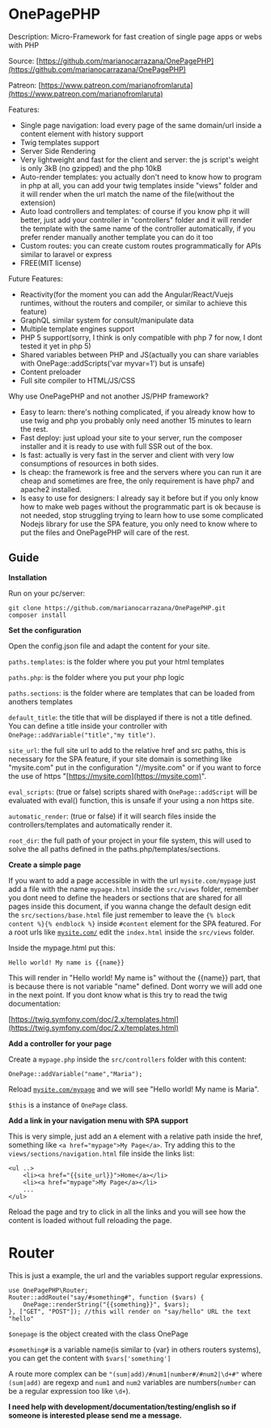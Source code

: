 # OnePagePHP

Description: Micro-Framework for fast creation of single page apps or webs with PHP

Source: [https://github.com/marianocarrazana/OnePagePHP](https://github.com/marianocarrazana/OnePagePHP)

Patreon: [https://www.patreon.com/marianofromlaruta](https://www.patreon.com/marianofromlaruta)

Features:

* Single page navigation: load every page of the same domain/url inside a content element with history support
* Twig templates support
* Server Side Rendering
* Very lightweight and fast for the client and server: the js script's weight is only 3kB (no gzipped) and the php 10kB
* Auto-render templates: you actually don't need to know how to program in php at all, you can add your twig templates inside "views" folder and it will render when the url match the name of the file(without the extension)
* Auto load controllers and templates: of course if you know php it will better, just add your controller in "controllers" folder and it will render the template with the same name of the controller automatically, if you prefer render manually another template you can do it too
* Custom routes: you can create custom routes programmatically for APIs similar to laravel or express
* FREE(MIT license)

Future Features:

* Reactivity(for the moment you can add the Angular/React/Vuejs runtimes, without the routers and compiler, or similar to achieve this feature)
* GraphQL similar system for consult/manipulate data
* Multiple template engines support
* PHP 5 support(sorry, I think is only compatible with php 7 for now, I dont tested it yet in php 5)
* Shared variables between PHP and JS(actually you can share variables with OnePage::addScripts('var myvar=1') but is unsafe)
* Content preloader
* Full site compiler to HTML/JS/CSS

Why use OnePagePHP and not another JS/PHP framework?

* Easy to learn: there's nothing complicated, if you already know how to use twig and php you probably only need another 15 minutes to learn the rest.
* Fast deploy: just upload your site to your server, run the composer installer and it is ready to use with full SSR out of the box.
* Is fast: actually is very fast in the server and client with very low consumptions of resources in both sides.
* Is cheap: the framework is free and the servers where you can run it are cheap and sometimes are free, the only requirement is have php7 and apache2 installed.
* Is easy to use for designers: I already say it before but if you only know how to make web pages without the programmatic part is ok because is not needed, stop struggling trying to learn how to use some complicated Nodejs library for use the SPA feature, you only need to know where to put the files and OnePagePHP will care of the rest.

## Guide

**Installation**

Run on your pc/server:

    git clone https://github.com/marianocarrazana/OnePagePHP.git
    composer install

**Set the configuration**

Open the config.json file and adapt the content for your site.

`paths.templates`: is the folder where you put your html templates

`paths.php`: is the folder where you put your php logic

`paths.sections`: is the folder where are templates that can be loaded from anothers templates

`default_title`: the title that will be displayed if there is not a title defined. You can define a title inside your controller with `OnePage::addVariable("title","my title")`.

`site_url`: the full site url to add to the relative href and src paths, this is necessary for the SPA feature, if your site domain is something like "mysite.com" put in the configuration "//mysite.com" or if you want to force the use of https "[https://mysite.com](https://mysite.com)".

`eval_scripts`: (true or false) scripts shared with `OnePage::addScript` will be evaluated with eval() function, this is unsafe if your using a non https site.

`automatic_render`: (true or false) if it will search files inside the controllers/templates and automatically render it.

`root_dir`: the full path of your project in your file system, this will used to solve the all paths defined in the paths.php/templates/sections.

**Create a simple page**

If you want to add a page accessible in with the url `mysite.com/mypage` just add a file with the name `mypage.html` inside the `src/views` folder, remember you dont need to define the headers or sections that are shared for all pages inside this document, if you wanna change the default design edit the `src/sections/base.html` file just remember to leave the `{% block content %}{% endblock %}` inside `#content` element for the SPA featured. For a root urls like [`mysite.com/`](https://mysite.com/) edit the `index.html` inside the `src/views` folder.

Inside the mypage.html put this:

    Hello world! My name is {{name}}

This will render in "Hello world! My name is" without the  {{name}} part, that is because there is not variable "name" defined. Dont worry we will add one in the next point. If you dont know what is this try to read the twig documentation:

[https://twig.symfony.com/doc/2.x/templates.html](https://twig.symfony.com/doc/2.x/templates.html)

**Add a controller for your page**

Create a `mypage.php` inside the `src/controllers` folder with this content:

    OnePage::addVariable("name","Maria");

Reload [`mysite.com/mypage`](https://mysite.com/mypage) and we will see "Hello world! My name is Maria".

`$this` is a instance of `OnePage` class.

**Add a link in your navigation menu with SPA support**

This is very simple, just add an `A` element with a relative path inside the href, something like `<a href="mypage">My Page</a>`. Try adding this to the `views/sections/navigation.html` file inside the links list:

    <ul ..>
        <li><a href="{{site_url}}">Home</a></li>
        <li><a href="mypage">My Page</a></li>
        ...
    </ul>

Reload the page and try to click in all the links and you will see how the content is loaded without full reloading the page.

# Router

This is just a example, the url and the variables support regular expressions.

    use OnePagePHP\Router;
    Router::addRoute("say/#something#", function ($vars) {
        OnePage::renderString("{{something}}", $vars);
    }, ["GET", "POST"]); //this will render on "say/hello" URL the text "hello"

`$onepage` is the object created with the class OnePage

`#something#` is a variable name(is similar to {var} in others routers systems), you  can get the content with `$vars['something']`

A route more complex can be `"(sum|add)/#num1|number#/#num2|\d+#"` where `(sum|add)` are regexp and `num1` and `num2` variables are numbers(`number` can be a regular expression too like `\d+`).

**I need help with development/documentation/testing/english so if someone is interested please send me a message.**
